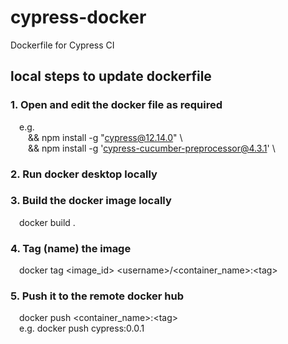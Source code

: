 # cypress-docker
Dockerfile for Cypress CI


## local steps to update dockerfile

### 1. Open and edit the docker file as required
&ensp;&ensp;e.g. \
&ensp;&ensp;&ensp;&ensp;&& npm install -g "cypress@12.14.0" \\\
&ensp;&ensp;&ensp;&ensp;&& npm install -g 'cypress-cucumber-preprocessor@4.3.1' \

### 2. Run docker desktop locally

### 3. Build the docker image locally
&ensp;&ensp;docker build .

### 4. Tag (name) the image
&ensp;&ensp;docker tag <image_id> \<username>/<container_name>:<tag\>

### 5. Push it to the remote docker hub
&ensp;&ensp;docker push <container_name>:<tag\>\
&ensp;&ensp;e.g. docker push cypress:0.0.1